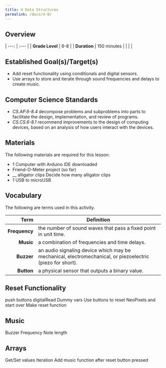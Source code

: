 ```yaml
---
title: 4 Data Structures
permalink: /docs/4-0/
---
```

## Overview

| ---: | :--- |
| **Grade Level** | 6-8 |
| **Duration**  | 150 minutes  |
|   |   |

## Established Goal(s)/Target(s)
- Add reset functionality using conditionals and digital sensors.
- Use arrays to store and iterate through sound frequencies and delays to create music.

## Computer Science Standards
- *CS.AP.6-8.4* decompose problems and subproblems into parts to facilitate the design, implementation, and review of programs.
- *CS.CS.6-8.1* recommend improvements to the design of computing devices, based on an analysis of how users interact with the devices.

## Materials
The following materials are required for this lesson:
- 1 Computer with Arduino IDE downloaded
- Friend-O-Meter project (so far)
- __ alligator clips <span class="todo">Decide how many alligator clips</span>
- 1 USB to microUSB

## Vocabulary
The following are terms used in this activity.

 Term | Definition
 ---: | --
**Frequency**  |  the number of sound waves that pass a fixed point in unit time.
**Music**  |  a combination of frequencies and time delays.
**Buzzer**  |  an audio signaling device which may be mechanical, electromechanical, or piezoelectric (piezo for short).
**Button**  |  a physical sensor that outputs a binary value.

## Reset Functionality
push buttons
digitalRead
Dummy vars
Use buttons to reset NeoPixels and start over
Make reset function

## Music
Buzzer
Frequency
Note length

## Arrays
Get/Set values
Iteration
Add music function after reset button pressed
